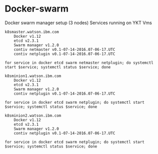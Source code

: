 # Docker-swarm

Docker swarm manager setup (3 nodes)
Services running on YKT Vms

    k8smaster.watson.ibm.com
        Docker v1.12
        etcd v2.3.1
        Swarm manager v1.2.0
        contiv netmaster v0.1-07-14-2016.07-06-17.UTC
        contiv netplugin v0.1-07-14-2016.07-06-17.UTC

    for service in docker etcd swarm netmaster netplugin; do systemctl start $service; systemctl status $service; done

    k8sminion1.watson.ibm.com
        Docker v1.12
        etcd v2.3.1
        Swarm manager v1.2.0
        contiv netplugin v0.1-07-14-2016.07-06-17.UTC

    for service in docker etcd swarm netplugin; do systemctl start $service; systemctl status $service; done

    k8sminion2.watson.ibm.com
        Docker v1.12
        etcd v2.3.1
        Swarm manager v1.2.0
        contiv netplugin v0.1-07-14-2016.07-06-17.UTC

    for service in docker etcd swarm netplugin; do systemctl start $service; systemctl status $service; done

